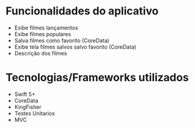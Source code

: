 # Funcionalidades do aplicativo
 - Exibe filmes lançamentos
 - Exibe filmes populares
 - Salva filmes como favorito (CoreData)
 - Exibe tela filmes salvos salvo favorito (CoreData)
 - Descrição dos filmes

# Tecnologias/Frameworks utilizados
 - Swift 5+
 - CoreData
 - KingFisher
 - Testes Unitarios
 - MVC
